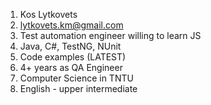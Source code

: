 1. Kos Lytkovets
2. lytkovets.km@gmail.com
3. Test automation engineer willing to learn JS
4. Java, C#, TestNG, NUnit
5. Code examples (LATEST)
6. 4+ years as QA Engineer
7. Computer Science in TNTU
8. English - upper intermediate
